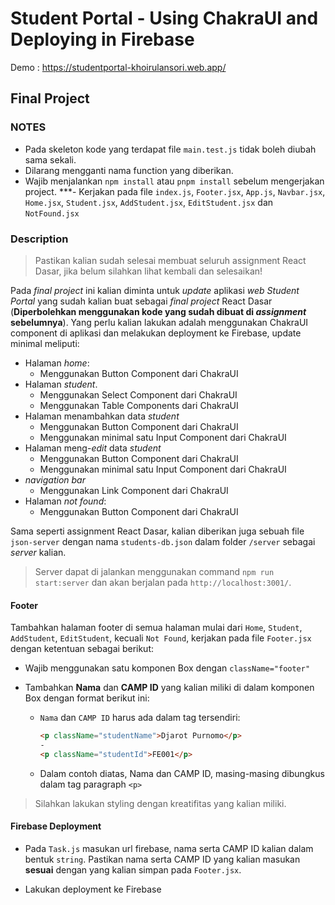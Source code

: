# Student Portal - Using ChakraUI and Deploying in Firebase
Demo : https://studentportal-khoirulansori.web.app/
## Final Project

### NOTES

-   Pada skeleton kode yang terdapat file `main.test.js` tidak boleh diubah sama sekali.
-   Dilarang mengganti nama function yang diberikan.
-   Wajib menjalankan `npm install` atau `pnpm install` sebelum mengerjakan project.
    \*\*\*- Kerjakan pada file `index.js`, `Footer.jsx`, `App.js`, `Navbar.jsx`, `Home.jsx`, `Student.jsx`, `AddStudent.jsx`, `EditStudent.jsx` dan `NotFound.jsx`

### Description

> Pastikan kalian sudah selesai membuat seluruh assignment React Dasar, jika belum silahkan lihat kembali dan selesaikan!

Pada _final project_ ini kalian diminta untuk _update_ aplikasi _web_ _Student Portal_ yang sudah kalian buat sebagai _final project_ React Dasar (**Diperbolehkan menggunakan kode yang sudah dibuat di _assignment_ sebelumnya**). Yang perlu kalian lakukan adalah menggunakan ChakraUI component di aplikasi dan melakukan deployment ke Firebase, update minimal meliputi:

-   Halaman _home_:
    -   Menggunakan Button Component dari ChakraUI
-   Halaman _student_.
    -   Menggunakan Select Component dari ChakraUI
    -   Menggunakan Table Components dari ChakraUI
-   Halaman menambahkan data _student_
    -   Menggunakan Button Component dari ChakraUI
    -   Menggunakan minimal satu Input Component dari ChakraUI
-   Halaman meng-_edit_ data _student_
    -   Menggunakan Button Component dari ChakraUI
    -   Menggunakan minimal satu Input Component dari ChakraUI
-   _navigation bar_
    -   Menggunakan Link Component dari ChakraUI
-   Halaman _not found_:
    -   Menggunakan Button Component dari ChakraUI

Sama seperti assignment React Dasar, kalian diberikan juga sebuah file `json-server` dengan nama `students-db.json` dalam folder `/server` sebagai _server_ kalian.

> Server dapat di jalankan menggunakan command `npm run start:server` dan akan berjalan pada `http://localhost:3001/`.

#### Footer

Tambahkan halaman footer di semua halaman mulai dari `Home`, `Student`, `AddStudent`, `EditStudent`, kecuali `Not Found`, kerjakan pada file `Footer.jsx` dengan ketentuan sebagai berikut:

-   Wajib menggunakan satu komponen Box dengan `className="footer"`
-   Tambahkan **Nama** dan **CAMP ID** yang kalian miliki di dalam komponen Box dengan format berikut ini:

    -   `Nama` dan `CAMP ID` harus ada dalam tag tersendiri:

        ```html
        <p className="studentName">Djarot Purnomo</p>
        -
        <p className="studentId">FE001</p>
        ```

    -   Dalam contoh diatas, Nama dan CAMP ID, masing-masing dibungkus dalam tag paragraph `<p>`

> Silahkan lakukan styling dengan kreatifitas yang kalian miliki.

#### Firebase Deployment

-   Pada `Task.js` masukan url firebase, nama serta CAMP ID kalian dalam bentuk `string`. Pastikan nama serta CAMP ID yang kalian masukan **sesuai** dengan yang kalian simpan pada `Footer.jsx`.

-   Lakukan deployment ke Firebase
